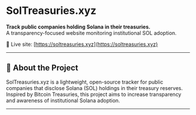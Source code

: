 # SolTreasuries.xyz

**Track public companies holding Solana in their treasuries.**  
A transparency-focused website monitoring institutional SOL adoption.

🔗 Live site: [https://soltreasuries.xyz](https://soltreasuries.xyz)

---

## 🧠 About the Project

SolTreasuries.xyz is a lightweight, open-source tracker for public companies that disclose Solana (SOL) holdings in their treasury reserves. Inspired by Bitcoin Treasuries, this project aims to increase transparency and awareness of institutional Solana adoption.

---
